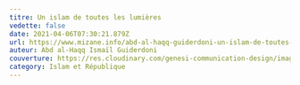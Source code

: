```yaml
---
titre: Un islam de toutes les lumières
vedette: false
date: 2021-04-06T07:30:21.879Z
url: https://www.mizane.info/abd-al-haqq-guiderdoni-un-islam-de-toutes-les-lumieres/
auteur: Abd al-Haqq Ismaïl Guiderdoni
couverture: https://res.cloudinary.com/genesi-communication-design/image/upload/v1619633172/ihei/files/photographie-espagne-andalousie-cordoue-mosque%CC%81e-e%CC%81difice-religieux-mirhab-omeyyade-mosai%CC%88ques-sourates-qibla-islam-art-architecture-lumie%CC%80re-prie%CC%80res-arcs-stucs-mathieu-guillochon_j6spuw.jpg
category: Islam et République
---
```

